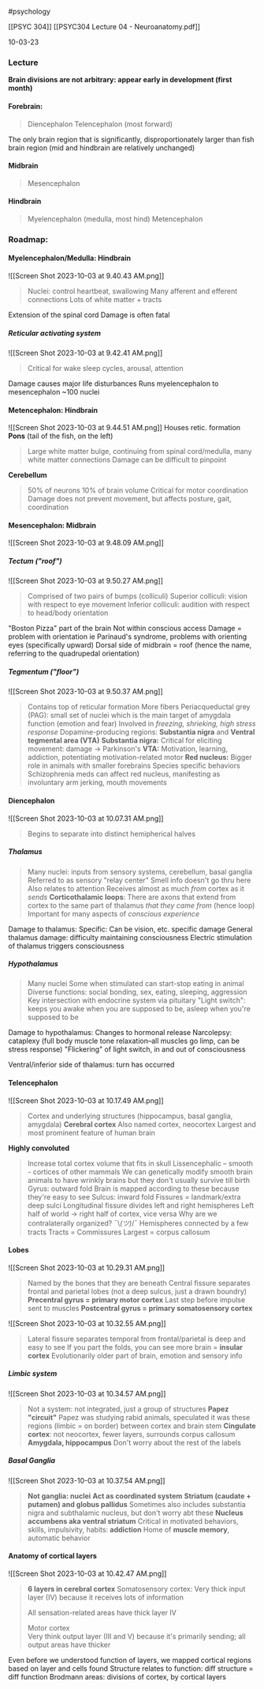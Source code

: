 #psychology 

[[PSYC 304]]
[[PSYC304 Lecture 04 - Neuroanatomy.pdf]]

10-03-23

### Lecture

**Brain divisions are not arbitrary: appear early in development (first month)**
#### Forebrain:
> Diencephalon
> Telencephalon (most forward)

The only brain region that is significantly, disproportionately larger than fish brain region (mid and hindbrain are relatively unchanged)

#### Midbrain
> Mesencephalon
#### Hindbrain
> Myelencephalon (medulla, most hind)
> Metencephalon

### Roadmap: 
#### Myelencephalon/Medulla: Hindbrain
![[Screen Shot 2023-10-03 at 9.40.43 AM.png]]
> Nuclei: control heartbeat, swallowing 
> Many afferent and efferent connections
> Lots of white matter + tracts

Extension of the spinal cord
Damage is often fatal 
##### Reticular activating system
![[Screen Shot 2023-10-03 at 9.42.41 AM.png]]
> Critical for wake sleep cycles, arousal, attention

Damage causes major life disturbances
Runs myelencephalon to mesencephalon
~100 nuclei 
#### Metencephalon: Hindbrain
![[Screen Shot 2023-10-03 at 9.44.51 AM.png]]
Houses retic. formation
**Pons** (tail of the fish, on the left)
>Large white matter bulge, continuing from spinal cord/medulla, many white matter connections
>Damage can be difficult to pinpoint

**Cerebellum**
> 50% of neurons
> 10% of brain volume
> Critical for motor coordination
> Damage does not prevent movement, but affects posture, gait, coordination

#### Mesencephalon: Midbrain
![[Screen Shot 2023-10-03 at 9.48.09 AM.png]]
##### Tectum ("roof")
![[Screen Shot 2023-10-03 at 9.50.27 AM.png]]
> Comprised of two pairs of bumps (colliculi)
> Superior colliculi: vision with respect to eye movement
> Inferior colliculi: audition with respect to head/body orientation

"Boston Pizza" part of the brain 
Not within conscious access 
Damage = problem with orientation
	ie Parinaud's syndrome, problems with orienting eyes (specifically upward)
Dorsal side of midbrain = roof (hence the name, referring to the quadrupedal orientation)
##### Tegmentum ("floor")
![[Screen Shot 2023-10-03 at 9.50.37 AM.png]]
> Contains top of reticular formation
> More fibers
> Periacqueductal grey (PAG): small set of nuclei which is the main target of amygdala function (emotion and fear)
> 	Involved in *freezing, shrieking, high stress response*
> Dopamine-producing regions: **Substantia nigra** and **Ventral tegmental area (VTA)**
> 	**Substantia nigra:** Critical for eliciting movement: damage -> Parkinson's 
> 	**VTA:** Motivation, learning, addiction, potentiating motivation-related motor
> **Red nucleus:** 
> 	Bigger role in animals with smaller forebrains
> 	Species specific behaviors
> 	Schizophrenia meds can affect red nucleus, manifesting as involuntary arm jerking, mouth movements

#### Diencephalon
![[Screen Shot 2023-10-03 at 10.07.31 AM.png]]
> Begins to separate into distinct hemipherical halves
##### Thalamus
> Many nuclei: inputs from sensory systems, cerebellum, basal ganglia
> Referred to as sensory "relay center"
> 	Smell info doesn't go thru here 
> 	Also relates to attention 
> Receives almost as much *from* cortex as it *sends* 
> **Corticothalamic loops**: 
> 	There are axons that extend from cortex to the same part of thalamus *that they came from* (hence loop)
> 	Important for many aspects of *conscious experience*

Damage to thalamus: 
	Specific: Can be vision, etc. specific damage
	General thalamus damage: difficulty maintaining consciousness 
	Electric stimulation of thalamus triggers consciousness

##### Hypothalamus
> Many nuclei 
> 	Some when stimulated can start-stop eating in animal
> Diverse functions: social bonding, sex, eating, sleeping, aggression
> Key intersection with endocrine system via pituitary
> "Light switch": keeps you awake when you are supposed to be, asleep when you're supposed to be
> 

Damage to hypothalamus:
	Changes to hormonal release 
	Narcolepsy: cataplexy (full body muscle tone relaxation–all muscles go limp, can be stress response)
	"Flickering" of light switch, in and out of consciousness

Ventral/inferior side of thalamus: turn has occurred

#### Telencephalon
![[Screen Shot 2023-10-03 at 10.17.49 AM.png]]
> Cortex and underlying structures (hippocampus, basal ganglia, amygdala)
> **Cerebral cortex**
> 	Also named cortex, neocortex
> 	Largest and most prominent feature of human brain


**Highly convoluted**
> Increase total cortex volume that fits in skull
> Lissencephalic – smooth - cortices of other mammals
> 	We can genetically modify smooth brain animals to have wrinkly brains but they don't usually survive till birth 
> Gyrus: outward fold 
> 	Brain is mapped according to these because they're easy to see
> Sulcus: inward fold
> 	Fissures = landmark/extra deep sulci 
> Longitudinal fissure divides left and right hemispheres
> 	Left half of world -> right half of cortex, vice versa
> 	Why are we contralaterally organized?  ¯\\_(ツ)_/¯ 
> Hemispheres connected by a few tracts
> 	Tracts = Commissures
> 	Largest = corpus callosum 

#### **Lobes**
![[Screen Shot 2023-10-03 at 10.29.31 AM.png]]
> Named by the bones that they are beneath 
> Central fissure separates frontal and parietal lobes (not a deep sulcus, just a drawn boundry)
> **Precentral gyrus = primary motor cortex**
> 	Last step before impulse sent to muscles
> **Postcentral gyrus = primary somatosensory cortex**

![[Screen Shot 2023-10-03 at 10.32.55 AM.png]]
> Lateral fissure separates temporal from frontal/parietal is deep and easy to see
> 	If you part the folds, you can see more brain = **insular cortex**
> 		Evolutionarily older part of brain, emotion and sensory info 


##### Limbic system 
![[Screen Shot 2023-10-03 at 10.34.57 AM.png]]
> Not a system: not integrated, just a group of structures
> **Papez "circuit"**
> 	Papez was studying rabid animals, speculated it was these regions (limbic = on border) between cortex and brain stem 
> **Cingulate cortex**: not neocortex, fewer layers, surrounds corpus callosum 
> **Amygdala, hippocampus**
> 	Don't worry about the rest of the labels 
##### Basal Ganglia
![[Screen Shot 2023-10-03 at 10.37.54 AM.png]]
> **Not ganglia: nuclei**
> **Act as coordinated system**
> **Striatum (caudate + putamen) and globus pallidus**
> 	Sometimes also includes substantia nigra and subthalamic nucleus, but don't worry abt these
> **Nucleus accumbens aka ventral striatum**
> 	Critical in motivated behaviors, skills, impulsivity, habits: **addiction**
> 	Home of **muscle memory**, automatic behavior


#### Anatomy of cortical layers
![[Screen Shot 2023-10-03 at 10.42.47 AM.png]]
> **6 layers in cerebral cortex**
> Somatosensory cortex: 
> 	Very thick input layer (IV) because it receives lots of information 
> 	
> All sensation-related areas have thick layer IV
> 
> Motor cortex  
> 	Very think output layer (III and V) because it's primarily sending; all output areas have thicker


Even before we understood function of layers, we mapped cortical regions based on layer and cells found
	Structure relates to function: diff structure = diff function
	Brodmann areas: divisions of cortex, by cortical layers
